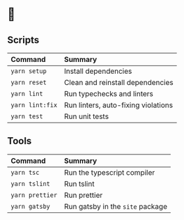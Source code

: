 # :seedling:

## Scripts
Command | Summary
:- | :-
`yarn setup` | Install dependencies
`yarn reset` | Clean and reinstall dependencies
`yarn lint` | Run typechecks and linters
`yarn lint:fix` | Run linters, auto-fixing violations
`yarn test` | Run unit tests

## Tools
Command | Summary
:- | :-
`yarn tsc` | Run the typescript compiler
`yarn tslint` | Run tslint
`yarn prettier` | Run prettier
`yarn gatsby` | Run gatsby in the `site` package
